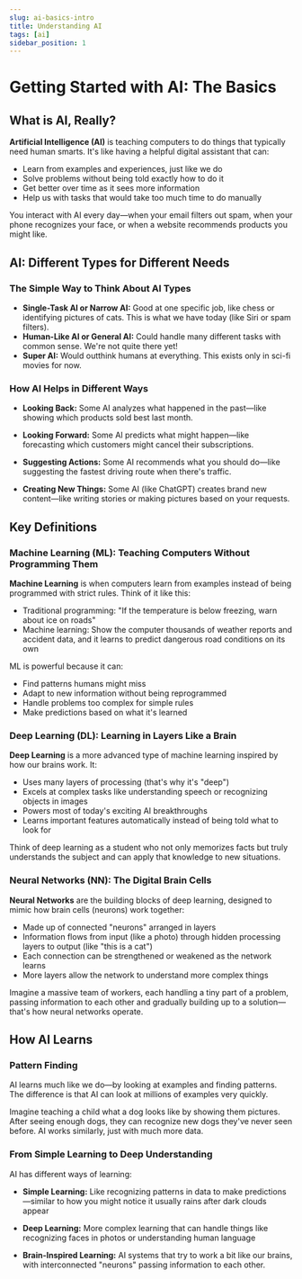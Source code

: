 ```yaml
---
slug: ai-basics-intro
title: Understanding AI
tags: [ai]
sidebar_position: 1
---
```


# Getting Started with AI: The Basics

## What is AI, Really?

**Artificial Intelligence (AI)** is teaching computers to do things that typically need human smarts. It's like having a helpful digital assistant that can:

- Learn from examples and experiences, just like we do
- Solve problems without being told exactly how to do it
- Get better over time as it sees more information
- Help us with tasks that would take too much time to do manually

You interact with AI every day—when your email filters out spam, when your phone recognizes your face, or when a website recommends products you might like.

## AI: Different Types for Different Needs

### The Simple Way to Think About AI Types

- **Single-Task AI or Narrow AI:** Good at one specific job, like chess or identifying pictures of cats. This is what we have today (like Siri or spam filters).
- **Human-Like AI or General AI:** Could handle many different tasks with common sense. We're not quite there yet!
- **Super AI:** Would outthink humans at everything. This exists only in sci-fi movies for now.

### How AI Helps in Different Ways

- **Looking Back:** Some AI analyzes what happened in the past—like showing which products sold best last month.

- **Looking Forward:** Some AI predicts what might happen—like forecasting which customers might cancel their subscriptions.

- **Suggesting Actions:** Some AI recommends what you should do—like suggesting the fastest driving route when there's traffic.

- **Creating New Things:** Some AI (like ChatGPT) creates brand new content—like writing stories or making pictures based on your requests.

## Key Definitions

### Machine Learning (ML): Teaching Computers Without Programming Them

**Machine Learning** is when computers learn from examples instead of being programmed with strict rules. Think of it like this:

- Traditional programming: "If the temperature is below freezing, warn about ice on roads"
- Machine learning: Show the computer thousands of weather reports and accident data, and it learns to predict dangerous road conditions on its own

ML is powerful because it can:
- Find patterns humans might miss
- Adapt to new information without being reprogrammed
- Handle problems too complex for simple rules
- Make predictions based on what it's learned

### Deep Learning (DL): Learning in Layers Like a Brain

**Deep Learning** is a more advanced type of machine learning inspired by how our brains work. It:

- Uses many layers of processing (that's why it's "deep")
- Excels at complex tasks like understanding speech or recognizing objects in images
- Powers most of today's exciting AI breakthroughs
- Learns important features automatically instead of being told what to look for

Think of deep learning as a student who not only memorizes facts but truly understands the subject and can apply that knowledge to new situations.

### Neural Networks (NN): The Digital Brain Cells

**Neural Networks** are the building blocks of deep learning, designed to mimic how brain cells (neurons) work together:

- Made up of connected "neurons" arranged in layers
- Information flows from input (like a photo) through hidden processing layers to output (like "this is a cat")
- Each connection can be strengthened or weakened as the network learns
- More layers allow the network to understand more complex things

Imagine a massive team of workers, each handling a tiny part of a problem, passing information to each other and gradually building up to a solution—that's how neural networks operate.

## How AI Learns

### Pattern Finding

AI learns much like we do—by looking at examples and finding patterns. The difference is that AI can look at millions of examples very quickly.

Imagine teaching a child what a dog looks like by showing them pictures. After seeing enough dogs, they can recognize new dogs they've never seen before. AI works similarly, just with much more data.

### From Simple Learning to Deep Understanding

AI has different ways of learning:

- **Simple Learning:** Like recognizing patterns in data to make predictions—similar to how you might notice it usually rains after dark clouds appear
  
- **Deep Learning:** More complex learning that can handle things like recognizing faces in photos or understanding human language
  
- **Brain-Inspired Learning:** AI systems that try to work a bit like our brains, with interconnected "neurons" passing information to each other.
